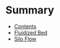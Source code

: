 # Summary

* [Contents](README.md)
* [Fluidized Bed](tutorial1/fluidized_bed.md)
* [Silo Flow](tutorial2/silo_flow.md)
